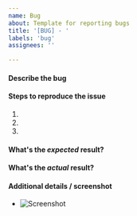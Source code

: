 ```yaml
---
name: Bug
about: Template for reporting bugs
title: '[BUG] - '
labels: 'bug'
assignees: ''

---
```


#### Describe the bug

#### Steps to reproduce the issue

1.
2.
3.

#### What's the *expected* result?

#### What's the *actual* result?

#### Additional details / screenshot

- ![Screenshot]()
